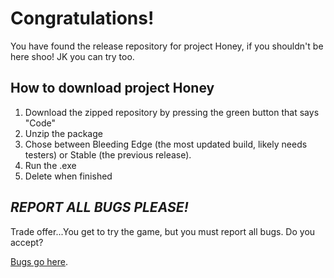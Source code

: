 # Congratulations!
You have found the release repository for project Honey, if you shouldn't be here shoo! JK you can try too.

## How to download project Honey
 1. Download the zipped repository by pressing the green button that says "Code" 
 2. Unzip the package 
 3. Chose between Bleeding Edge (the most updated build, likely needs testers) or Stable (the previous release). 
 4.  Run the .exe
 5. Delete when finished

## *REPORT ALL BUGS PLEASE!*
Trade offer...You get to try the game, but you must report all bugs. Do you accept?

[Bugs go here](https://github.com/mmaalex22112/Honey/issues).
